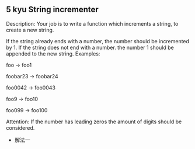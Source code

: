## 5 kyu String incrementer

Description:
Your job is to write a function which increments a string, to create a new string.

If the string already ends with a number, the number should be incremented by 1.
If the string does not end with a number. the number 1 should be appended to the new string.
Examples:

foo -> foo1

foobar23 -> foobar24

foo0042 -> foo0043

foo9 -> foo10

foo099 -> foo100

Attention: If the number has leading zeros the amount of digits should be considered.

- 解法一

```js

```
